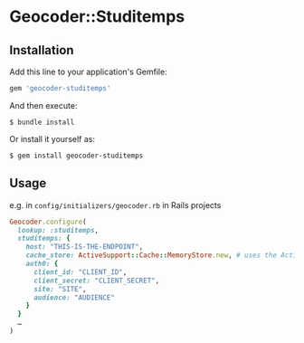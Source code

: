 # Geocoder::Studitemps

## Installation

Add this line to your application's Gemfile:

```ruby
gem 'geocoder-studitemps'
```

And then execute:

    $ bundle install

Or install it yourself as:

    $ gem install geocoder-studitemps

## Usage
e.g. in `config/initializers/geocoder.rb` in Rails projects

```ruby
Geocoder.configure(
  lookup: :studitemps,
  studitemps: {
    host: "THIS-IS-THE-ENDPOINT",
    cache_store: ActiveSupport::Cache::MemoryStore.new, # uses the ActiveSupport::Cache::Store API
    auth0: {
      client_id: "CLIENT_ID",
      client_secret: "CLIENT_SECRET",
      site: "SITE",
      audience: "AUDIENCE"
    }
  }
  …
)
```
